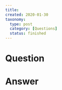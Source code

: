 ```yaml
---
title:
created: 2020-01-30
taxonomy:
  type: post
  category: [Questions]
  status: finished
---
```


# Question


# Answer
